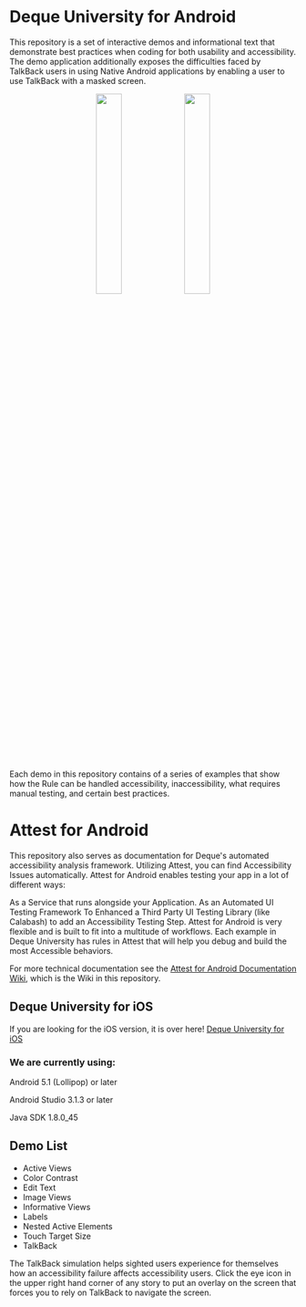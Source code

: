 # Deque University for Android

This repository is a set of interactive demos and informational text that demonstrate best practices when coding for both usability and accessibility. The demo application additionally exposes the difficulties faced by TalkBack users in using Native Android applications by enabling a user to use TalkBack with a masked screen. 

<p align="center">
  <img src="https://cdn.rawgit.com/dequelabs/Deque-University-for-Android/4d7fb3f3/main_screen.png" width="30%"/>
  <img src="https://cdn.rawgit.com/dequelabs/Deque-University-for-Android/4d7fb3f3/active_views.png" width="30%"/>
</p>

Each demo in this repository contains of a series of examples that show how the Rule can be handled accessibility, inaccessibility, what requires manual testing, and certain best practices.

# Attest for Android

This repository also serves as documentation for Deque's automated accessibility analysis framework. Utilizing Attest, you can find Accessibility Issues automatically. Attest for Android enables testing your app in a lot of different ways:

As a Service that runs alongside your Application.
As an Automated UI Testing Framework
To Enhanced a Third Party UI Testing Library (like Calabash) to add an Accessibility Testing Step.
Attest for Android is very flexible and is built to fit into a multitude of workflows. Each example in Deque University has rules in Attest that will help you debug and build the most Accessible behaviors.

For more technical documentation see the [Attest for Android Documentation Wiki](https://github.com/dequelabs/Deque-University-for-Android/wiki), which is the Wiki in this repository.

## Deque University for iOS
If you are looking for the iOS version, it is over here! [Deque University for iOS](https://github.com/dequelabs/Deque-University-for-iOS)

### We are currently using:

Android 5.1 (Lollipop) or later

Android Studio 3.1.3 or later

Java SDK 1.8.0_45

## Demo List
<ul>
  <li>Active Views</li>
  <li>Color Contrast</li>
  <li>Edit Text</li>
  <li>Image Views</li>
  <li>Informative Views</li>
  <li>Labels</li>
  <li>Nested Active Elements</li>
  <li>Touch Target Size</li>
  <li>TalkBack</li>
</ul>

The TalkBack simulation helps sighted users experience for themselves how an accessibility failure affects accessibility users. Click the eye icon in the upper right hand corner of any story to put an overlay on the screen that forces you to rely on TalkBack to navigate the screen.
